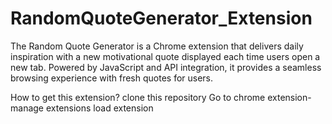 # RandomQuoteGenerator_Extension
The Random Quote Generator is a Chrome extension that delivers daily inspiration with a new motivational quote displayed each time users open a new tab. Powered by JavaScript and API integration, it provides a seamless browsing experience with fresh quotes for users.

How to get this extension?
clone this repository 
Go to chrome extension-manage extensions
load extension

